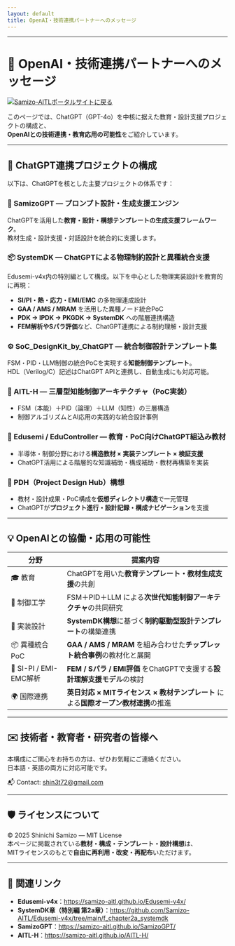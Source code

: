 ```yaml
---
layout: default 
title: OpenAI・技術連携パートナーへのメッセージ 
---
```


---

# 🤝 OpenAI・技術連携パートナーへのメッセージ
[![Samizo-AITLポータルサイトに戻る](https://img.shields.io/badge/Samizo--AITL%20ポータルサイトに戻る-brightgreen)](https://samizo-aitl.github.io/) 

このページでは、ChatGPT（GPT-4o）を中核に据えた教育・設計支援プロジェクトの構成と、  
**OpenAIとの技術連携・教育応用の可能性**をご紹介しています。

---

## 🔧 ChatGPT連携プロジェクトの構成

以下は、ChatGPTを核とした主要プロジェクトの体系です：

### 🧠 SamizoGPT — プロンプト設計・生成支援エンジン 
ChatGPTを活用した**教育・設計・構想テンプレートの生成支援フレームワーク**。  
教材生成・設計支援・対話設計を統合的に支援します。

### 📦 SystemDK — ChatGPTによる物理制約設計と異種統合支援  
Edusemi-v4x内の特別編として構成。以下を中心とした物理実装設計を教育的に再現：  
- **SI/PI・熱・応力・EMI/EMC** の多物理連成設計  
- **GAA / AMS / MRAM** を活用した異種ノード統合PoC  
- **PDK → IPDK → PKGDK → SystemDK** への階層連携構造  
- **FEM解析やSパラ評価**など、ChatGPT連携による制約理解・設計支援

### ⚙️ SoC_DesignKit_by_ChatGPT — 統合制御設計テンプレート集 
FSM・PID・LLM制御の統合PoCを実現する**知能制御テンプレート**。  
HDL（Verilog/C）記述はChatGPT APIと連携し、自動生成にも対応可能。

### 🤖 AITL-H — 三層型知能制御アーキテクチャ（PoC実装）
- FSM（本能）＋PID（論理）＋LLM（知性）の三層構造  
- 制御アルゴリズムとAI応用の実践的な統合設計事例

### 📘 Edusemi / EduController — 教育・PoC向けChatGPT組込み教材  
- 半導体・制御分野における**構造教材 × 実装テンプレート × 検証支援**  
- ChatGPT活用による階層的な知識補助・構成補助・教材再構築を実装

### 🧩 PDH（Project Design Hub）構想  
- 教材・設計成果・PoC構成を**仮想ディレクトリ構造**で一元管理  
- ChatGPTが**プロジェクト進行・設計記録・構成ナビゲーション**を支援

---

## 💡 OpenAIとの協働・応用の可能性

| **分野** | **提案内容** |
|----------|--------------|
| 🎓 教育 | ChatGPTを用いた**教育テンプレート・教材生成支援**の共創 |
| 🤖 制御工学 | FSM＋PID＋LLM による**次世代知能制御アーキテクチャ**の共同研究 |
| 📘 実装設計 | **SystemDK構想**に基づく**制約駆動型設計テンプレート**の構築連携 |
| 📦 異種統合PoC | **GAA / AMS / MRAM** を組み合わせた**チップレット統合事例**の教材化と展開 |
| 🔬 SI-PI / EMI-EMC解析 | **FEM / Sパラ / EMI評価** をChatGPTで支援する**設計理解支援モデル**の検討 |
| 🌍 国際連携 | **英日対応 × MITライセンス × 教材テンプレート** による**国際オープン教材連携**の推進 |

---

## ✉️ 技術者・教育者・研究者の皆様へ

本構成にご関心をお持ちの方は、ぜひお気軽にご連絡ください。  
日本語・英語の両方に対応可能です。

📬 Contact: [shin3t72@gmail.com](mailto:shin3t72@gmail.com)

---

## 🛡️ ライセンスについて

© 2025 Shinichi Samizo — MIT License  
本ページに掲載されている**教材・構成・テンプレート・設計構想**は、  
MITライセンスのもとで**自由に再利用・改変・再配布**いただけます。

---

## 📎 関連リンク

- **Edusemi-v4x**：https://samizo-aitl.github.io/Edusemi-v4x/  
- **SystemDK章（特別編 第2a章）**：https://github.com/Samizo-AITL/Edusemi-v4x/tree/main/f_chapter2a_systemdk  
- **SamizoGPT**：https://samizo-aitl.github.io/SamizoGPT/  
- **AITL-H**：https://samizo-aitl.github.io/AITL-H/
